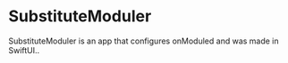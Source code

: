 # SubstituteModuler
SubstituteModuler is an app that configures onModuled and was made in SwiftUI..
